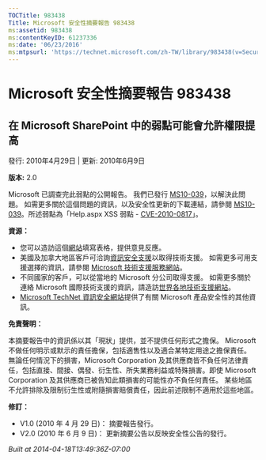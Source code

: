 ```yaml
---
TOCTitle: 983438
Title: Microsoft 安全性摘要報告 983438
ms:assetid: 983438
ms:contentKeyID: 61237336
ms:date: '06/23/2016'
ms:mtpsurl: 'https://technet.microsoft.com/zh-TW/library/983438(v=Security.10)'
---
```



Microsoft 安全性摘要報告 983438
===============================

在 Microsoft SharePoint 中的弱點可能會允許權限提高
--------------------------------------------------

發行: 2010年4月29日 | 更新: 2010年6月9日

**版本:** 2.0

Microsoft 已調查完此弱點的公開報告。 我們已發行 [MS10-039](https://technet.microsoft.com/security/bulletin/ms10-039)，以解決此問題。 如需更多關於這個問題的資訊，以及安全性更新的下載連結，請參閱 [MS10-039](https://technet.microsoft.com/security/bulletin/ms10-039)。所述弱點為「Help.aspx XSS 弱點 - [CVE-2010-0817](https://www.cve.mitre.org/cgi-bin/cvename.cgi?name=cve-2010-0817)」。

**資源：** 

-   您可以造訪這個[網站](https://support.microsoft.com/common/survey.aspx?scid=sw;en;1257&amp;showpage=1&amp;ws=technet&amp;sd=tech)填寫表格，提供意見反應。
-   美國及加拿大地區客戶可洽詢[資訊安全支援](https://go.microsoft.com/fwlink/?linkid=21131)以取得技術支援。 如需更多可用支援選擇的資訊，請參閱 [Microsoft 技術支援服務網站](https://support.microsoft.com/?ln=zh-tw)。
-   不同國家的客戶，可以從當地的 Microsoft 分公司取得支援。 如需更多關於連絡 Microsoft 國際技術支援的資訊，請造訪[世界各地技術支援網站](https://go.microsoft.com/fwlink/?linkid=21155)。
-   [Microsoft TechNet 資訊安全網站](https://www.microsoft.com/taiwan/technet/security/default.mspx)提供了有關 Microsoft 產品安全性的其他資訊。

**免責聲明：** 

本摘要報告中的資訊係以其「現狀」提供，並不提供任何形式之擔保。 Microsoft 不做任何明示或默示的責任擔保，包括適售性以及適合某特定用途之擔保責任。 無論任何情況下的損害，Microsoft Corporation 及其供應商皆不負任何法律責任，包括直接、間接、偶發、衍生性、所失業務利益或特殊損害。即使 Microsoft Corporation 及其供應商已被告知此類損害的可能性亦不負任何責任。 某些地區不允許排除及限制衍生性或附隨損害賠償責任，因此前述限制不適用於這些地區。

**修訂：** 

-   V1.0 (2010 年 4 月 29 日)： 摘要報告發行。
-   V2.0 (2010 年 6 月 9 日)： 更新摘要公告以反映安全性公告的發行。

*Built at 2014-04-18T13:49:36Z-07:00*
